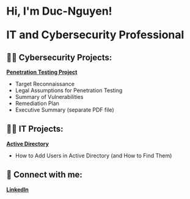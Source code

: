 <h1>Hi, I'm Duc-Nguyen! <br/>
  
<a>IT</a> <a >and Cybersecurity Professional</a><a ></a></h1>

<h2>👨‍💻 Cybersecurity Projects:</h2>

<b>[Penetration Testing Project](https://github.com/nguyenla74/PenetrationTesting)</b>
  - Target Reconnaissance
  - Legal Assumptions for Penetration Testing
  - Summary of Vulnerabilities
  - Remediation Plan
  - Executive Summary (separate PDF file)

<h2>👨‍💻 IT Projects:</h2>

<b>[Active Directory](https://github.com/nguyenla74/ActiveDirectory)</b>
  - How to Add Users in Active Directory (and How to Find Them)

<h2>🤳 Connect with me:</h2>

<b>[LinkedIn](https://linkedin.com/in/ducnguyenla)</b>

<!--
**joshmadakor1/joshmadakor1** is a ✨ _special_ ✨ repository because its `README.md` (this file) appears on your GitHub profile.

Here are some ideas to get you started:

- 🔭 I’m currently working on ...
- 🌱 I’m currently learning ...
- 👯 I’m looking to collaborate on ...
- 🤔 I’m looking for help with ...
- 💬 Ask me about ...
- 📫 How to reach me: ...
- 😄 Pronouns: ...
- ⚡ Fun fact: ...
-->
